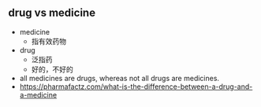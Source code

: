
## drug vs medicine
* medicine
  * 指有效药物
* drug
  * 泛指药
  * 好的，不好的
* all medicines are drugs, whereas not all drugs are medicines.
* https://pharmafactz.com/what-is-the-difference-between-a-drug-and-a-medicine
